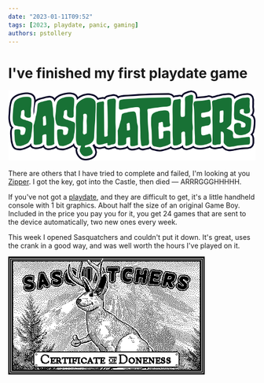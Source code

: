 ```yaml
---
date: "2023-01-11T09:52"
tags: [2023, playdate, panic, gaming]
authors: pstollery
---
```


# I've finished my first playdate game

[![Sasquatchers logo](https://raw.githubusercontent.com/PhilStollery/phils.weblog.lol/master/images/Sasquatchers-feature-title.png)](https://play.date/games/sasquatchers)

There are others that I have tried to complete and failed, I'm looking at you [Zipper](https://play.date/games/zipper/). I got the key, got into the Castle, then died — ARRRGGGHHHHH.

<!-- truncate -->

If you've not got a [playdate](https://play.date/), and they are difficult to get, it's a little handheld console with 1 bit graphics. About half the size of an original Game Boy. Included in the price you pay you for it, you get 24 games that are sent to the device automatically, two new ones every week. 

This week I opened Sasquatchers and couldn't put it down. It's great, uses the crank in a good way, and was well worth the hours I've played on it.

![Certificate of doneness — a screenshot capture on the playdate from the Sasquatch game. It is a picture of a certificate with a stag giving a thumbs up. At the bottom, the text reads Certificate of doneness.](https://raw.githubusercontent.com/PhilStollery/phils.weblog.lol/master/images/Sasquatchers%202023-01-10%2022.09.58.gif)

